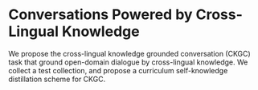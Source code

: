 # Conversations Powered by Cross-Lingual Knowledge

We propose the cross-lingual knowledge grounded conversation (CKGC) task that ground open-domain dialogue by cross-lingual knowledge. We collect a test collection, and propose a curriculum self-knowledge distillation scheme for CKGC.

